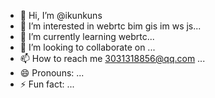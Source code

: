 - 👋 Hi, I’m @ikunkuns
- 👀 I’m interested in webrtc bim gis im ws js...
- 🌱 I’m currently learning webrtc...
- 💞️ I’m looking to collaborate on ...
- 📫 How to reach me 3031318856@qq.com ...
- 😄 Pronouns: ...
- ⚡ Fun fact: ...

<!---
ikunkuns/ikunkuns is a ✨ special ✨ repository because its `README.md` (this file) appears on your GitHub profile.
You can click the Preview link to take a look at your changes.
--->
